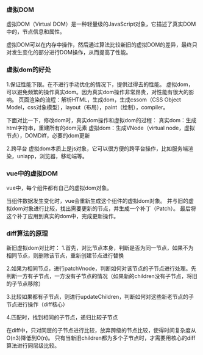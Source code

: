### 虚拟DOM
虚拟DOM（Virtual DOM）是一种轻量级的JavaScript对象，它描述了真实DOM中的，节点信息和属性。

虚拟DOM可以在内存中操作，然后通过算法比较新旧的虚拟DOM的差异，最终只对发生变化的部分进行DOM操作，从而提高了性能。
### 虚拟dom的好处
1.保证性能下限。在不进行手动优化的情况下，提供过得去的性能。
虚拟dom，可以避免频繁的操作真实dom。因为真实dom操作非常昂贵，对性能有很大的影响。
页面渲染的流程：解析HTML，生成dom，生成cssom（CSS Object Model，css对象模型），layout（布局），paint（绘制），compiler。

下面对比一下，修改dom时，真实dom操作和虚拟dom的过程：
真实dom：生成html字符串，重建所有的dom元素
虚拟dom：生成VNode（virtual node，虚拟节点），DOMDiff，必要的dom更新

2.跨平台
虚拟dom本质上是js对象，它可以很方便的跨平台操作，比如服务端渲染，uniapp，浏览器，移动端等。
### vue中的虚拟DOM
vue中，每个组件都有自己的虚拟dom对象。

当组件数据发生变化时，vue会重新生成这个组件的虚拟dom对象。
并与旧的虚拟dom对象进行比较，找出需要更新的节点，并生成一个补丁（Patch）。
最后将这个补丁应用到真实的dom中，完成更新操作。
### diff算法的原理
新旧虚拟dom对比时：
1.首先，对比节点本身，判断是否为同一节点，如果不为相同节点，则删除该节点，重新创建节点进行替换

2.如果为相同节点，进行patchVnode，判断如何对该节点的子节点进行处理。先判断一方有子节点，一方没有子节点的情况（如果新的children没有子节点，将旧的子节点移除）

3.比较如果都有子节点，则进行updateChildren，判断如何对这些新老节点的子节点进行操作（diff核心）

4.匹配时，找到相同的子节点，递归比较子节点

在diff中，只对同层的子节点进行比较，放弃跨级的节点比较，使得时间复杂度从O(n3)降低到O(n)。
只有当新旧children都为多个子节点时，才需要用核心的diff算法进行同层级比较。